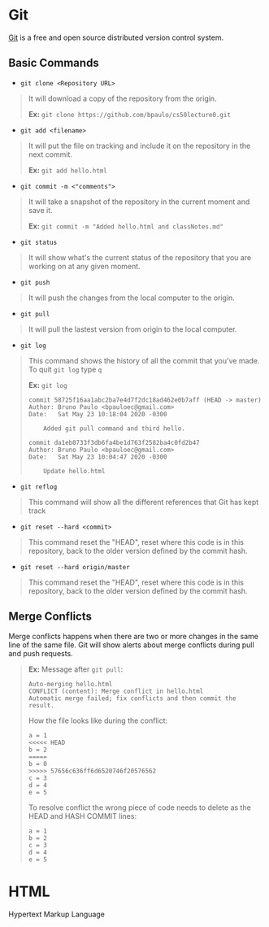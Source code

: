 # Git

[Git](https://git-scm.com/) is a free and open source distributed version control system. 


## Basic Commands

- `git clone <Repository URL>`

> It will download a copy of the repository from the origin.
>
> **Ex:** `git clone https://github.com/bpaulo/cs50lecture0.git`


- `git add <filename>`

> It will put the file on tracking and include it on the repository in the next commit.
>
> **Ex:** `git add hello.html`


- `git commit -m <"comments">`

> It will take a snapshot of the repository in the current moment and save it.
>
> **Ex:** `git commit -m "Added hello.html and classNotes.md"`


- `git status`

> It will show what's the current status of the repository that you are working on at any given moment.


- `git push` 

> It will push the changes from the local computer to the origin.


- `git pull` 

> It will pull the lastest version from origin to the local computer.


- `git log`

> This command shows the history of all the commit that you've made. To quit `git log` type `q`
>
> **Ex:** `git log`
> ```shell
> commit 58725f16aa1abc2ba7e4d7f2dc18ad462e0b7aff (HEAD -> master)
> Author: Bruno Paulo <bpauloec@gmail.com>
> Date:   Sat May 23 10:18:04 2020 -0300
>
>     Added git pull command and third hello.
>
> commit da1eb0733f3db6fa4be1d763f2582ba4c0fd2b47
> Author: Bruno Paulo <bpauloec@gmail.com>
> Date:   Sat May 23 10:04:47 2020 -0300
>
>     Update hello.html
> ``` 


- `git reflog`

> This command will show all the different references that Git has kept track


- `git reset --hard <commit>`

> This command reset the "HEAD", reset where this code is in this repository, back to the older version defined by the commit hash.

- `git reset --hard origin/master`

> This command reset the "HEAD", reset where this code is in this repository, back to the older version defined by the commit hash.


## Merge Conflicts

Merge conflicts happens when there are two or more changes in the same line of the same file. Git will show alerts about merge conflicts during pull and push requests. 

> **Ex:**
> Message after `git pull`:
> ```shell
> Auto-merging hello.html
> CONFLICT (content): Merge conflict in hello.html
> Automatic merge failed; fix conflicts and then commit the result.
> ```
> 
> How the file looks like during the conflict: 
> ```
> a = 1
> <<<<< HEAD
> b = 2
> =====
> b = 0
> >>>>> 57656c636ff6d6520746f20576562
> c = 3
> d = 4
> e = 5
> ```
> 
> To resolve conflict the wrong piece of code needs to delete as the HEAD and HASH COMMIT lines: 
> ```shell
> a = 1
> b = 2
> c = 3 
> d = 4
> e = 5
> ```


# HTML

Hypertext Markup Language
